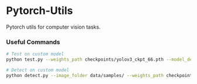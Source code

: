 # Pytorch-Utils
Pytorch utils for computer vision tasks.



### Useful Commands
```bash
# Test on custom model
python test.py --weights_path checkpoints/yolov3_ckpt_66.pth --model_def config/yolov3-custom.cfg --data_config config/custom.data --batch_size 8

# Detect on custom model
python detect.py --image_folder data/samples/ --weights_path checkpoints/yolov3_ckpt_66.pth --model_def config/yolov3-custom.cfg
```

